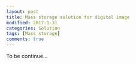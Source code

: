 ```yaml
---
layout: post
title: Mass storage solution for digital image
modified: 2017-1-31
categories: Solution
tags: [Mass storage]
comments: true
---
```

To be continue...












